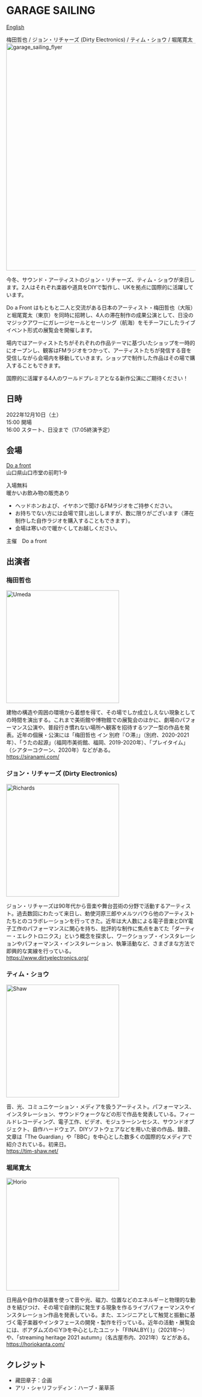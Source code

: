 # GARAGE SAILING
[English](./README_en.md)

梅田哲也 / ジョン・リチャーズ (Dirty Electronics) / ティム・ショウ / 堀尾寛太 
<a href="https://github.com/kanta/GARAGE-SAILING/blob/main/GarageSailing_Flyer.pdf"><img width="605" alt="garage_sailing_flyer" src="https://user-images.githubusercontent.com/1097902/204686981-f3a3f201-2b15-42ff-ab51-40fe18db1662.png"></a>

今冬、サウンド・アーティストのジョン・リチャーズ、ティム・ショウが来日します。2人はそれぞれ楽器や道具をDIYで製作し、UKを拠点に国際的に活躍しています。

Do a Front はもともと二人と交流がある日本のアーティスト・梅田哲也（大阪）と堀尾寛太（東京）を同時に招聘し、4人の滞在制作の成果公演として、日没のマジックアワーにガレージセールとセーリング（航海）をモチーフにしたライブイベント形式の展覧会を開催します。

場内ではアーティストたちがそれぞれの作品テーマに基づいたショップを一時的にオープンし、観客はFMラジオをつかって、アーティストたちが発信する音を受信しながら会場内を移動していきます。ショップで制作した作品はその場で購入することもできます。

国際的に活躍する4人のワールドプレミアとなる新作公演にご期待ください！

## 日時
2022年12月10日（土）<br />
15:00 開場<br />
16:00 スタート、日没まで（17:05終演予定）

## 会場
[Do a front](https://www.doafront.org/about/index.html)<br />
山口県山口市堂の前町1-9

入場無料<br />
暖かいお飲み物の販売あり

- ヘッドホンおよび、イヤホンで聞けるFMラジオをご持参ください。
- お持ちでない方には会場で貸し出ししますが、数に限りがございます（滞在制作した自作ラジオを購入することもできます）。
- 会場は寒いので暖かくしてお越しください。

主催　Do a front

## 出演者
### 梅田哲也
<img src="https://user-images.githubusercontent.com/1097902/204688047-32b14ad9-513f-4864-8a01-42050577ab9b.jpeg" width="300" alt="Umeda" />

建物の構造や周囲の環境から着想を得て、その場でしか成立しえない現象としての時間を演出する。これまで美術館や博物館での展覧会のほかに、劇場のパフォーマンス公演や、普段行き慣れない場所へ観客を招待するツアー型の作品を発表。近年の個展・公演には「梅田哲也 イン 別府『Ｏ滞』」（別府、2020-2021年）、「うたの起源」（福岡市美術館、福岡、2019-2020年）、「プレイタイム」（シアターコクーン、2020年）などがある。<br />
https://siranami.com/

### ジョン・リチャーズ (Dirty Electronics)
<img src="https://user-images.githubusercontent.com/1097902/204688068-0a1c828f-fadb-4f0e-a194-bf61a9a3d1d9.jpg" height="300" alt="Richards" />

ジョン・リチャーズは90年代から音楽や舞台芸術の分野で活動するアーティスト。過去数回にわたって来日し、勅使河原三郎やメルツバウら他のアーティストたちとのコラボレーションを行ってきた。近年は大人数による電子音楽とDIY電子工作のパフォーマンスに関心を持ち、批評的な制作に焦点をあてた「ダーティー・エレクトロニクス」という概念を探求し、ワークショップ・インスタレーションやパフォーマンス・インスタレーション、執筆活動など、さまざまな方法で即興的な実線を行っている。<br />
https://www.dirtyelectronics.org/

### ティム・ショウ
<img src="https://user-images.githubusercontent.com/1097902/204688080-8bf13bc2-609c-4052-a28d-40318beb2145.JPG" width="300" alt="Shaw" />

音、光、コミュニケーション・メディアを扱うアーティスト。パフォーマンス、インスタレーション、サウンドウォークなどの形で作品を発表している。フィールドレコーディング、電子工作、ビデオ、モジュラーシンセシス、サウンドオブジェクト、自作ハードウェア、DIYソフトウェアなどを用いた彼の作品、録音、文章は「The Guardian」や「BBC」を中心とした数多くの国際的なメディアで紹介されている。初来日。<br />
https://tim-shaw.net/

### 堀尾寛太
<img src="https://user-images.githubusercontent.com/1097902/204688087-a6068d04-f5d8-4730-8e8f-44928172ce4f.jpg" height="300" alt="Horio" />

日用品や自作の装置を使って音や光、磁力、位置などのエネルギーと物理的な動きを結びつけ、その場で自律的に発生する現象を作るライブパフォーマンスやインスタレーション作品を発表している。また、エンジニアとして触覚と振動に基づく電子楽器やインタフェースの開発・製作を行っている。近年の活動・展覧会には、ボアダムズの∈Y∋を中心としたユニット「FINALBY( )」（2021年〜）や、「streaming heritage 2021 autumn」（名古屋市内、2021年）などがある。<br />
https://horiokanta.com/

## クレジット
- 藏田章子：企画
- アリ・シャリフッディン：ハーブ・薬草茶

